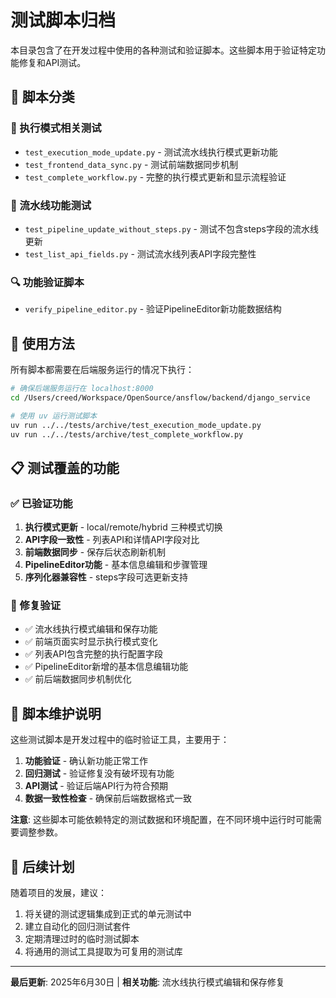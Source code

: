 # 测试脚本归档

本目录包含了在开发过程中使用的各种测试和验证脚本。这些脚本用于验证特定功能修复和API测试。

## 📁 脚本分类

### 🔧 执行模式相关测试
- `test_execution_mode_update.py` - 测试流水线执行模式更新功能
- `test_frontend_data_sync.py` - 测试前端数据同步机制
- `test_complete_workflow.py` - 完整的执行模式更新和显示流程验证

### 📝 流水线功能测试
- `test_pipeline_update_without_steps.py` - 测试不包含steps字段的流水线更新
- `test_list_api_fields.py` - 测试流水线列表API字段完整性

### 🔍 功能验证脚本
- `verify_pipeline_editor.py` - 验证PipelineEditor新功能数据结构

## 🚀 使用方法

所有脚本都需要在后端服务运行的情况下执行：

```bash
# 确保后端服务运行在 localhost:8000
cd /Users/creed/Workspace/OpenSource/ansflow/backend/django_service

# 使用 uv 运行测试脚本
uv run ../../tests/archive/test_execution_mode_update.py
uv run ../../tests/archive/test_complete_workflow.py
```

## 📋 测试覆盖的功能

### ✅ 已验证功能
1. **执行模式更新** - local/remote/hybrid 三种模式切换
2. **API字段一致性** - 列表API和详情API字段对比
3. **前端数据同步** - 保存后状态刷新机制
4. **PipelineEditor功能** - 基本信息编辑和步骤管理
5. **序列化器兼容性** - steps字段可选更新支持

### 🎯 修复验证
- ✅ 流水线执行模式编辑和保存功能
- ✅ 前端页面实时显示执行模式变化
- ✅ 列表API包含完整的执行配置字段
- ✅ PipelineEditor新增的基本信息编辑功能
- ✅ 前后端数据同步机制优化

## 📝 脚本维护说明

这些测试脚本是开发过程中的临时验证工具，主要用于：

1. **功能验证** - 确认新功能正常工作
2. **回归测试** - 验证修复没有破坏现有功能
3. **API测试** - 验证后端API行为符合预期
4. **数据一致性检查** - 确保前后端数据格式一致

**注意**: 这些脚本可能依赖特定的测试数据和环境配置，在不同环境中运行时可能需要调整参数。

## 🔄 后续计划

随着项目的发展，建议：

1. 将关键的测试逻辑集成到正式的单元测试中
2. 建立自动化的回归测试套件
3. 定期清理过时的临时测试脚本
4. 将通用的测试工具提取为可复用的测试库

---

**最后更新**: 2025年6月30日 | **相关功能**: 流水线执行模式编辑和保存修复
